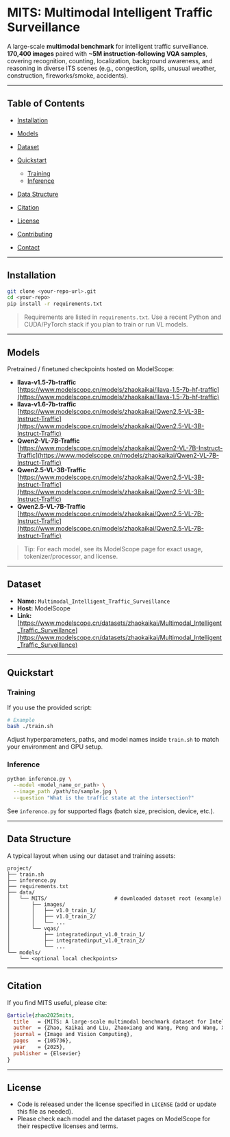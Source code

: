 # MITS: Multimodal Intelligent Traffic Surveillance

A large-scale **multimodal benchmark** for intelligent traffic surveillance.
**170,400 images** paired with **~5M instruction-following VQA samples**, covering recognition, counting, localization, background awareness, and reasoning in diverse ITS scenes (e.g., congestion, spills, unusual weather, construction, fireworks/smoke, accidents).

---

## Table of Contents

* [Installation](#installation)
* [Models](#models)
* [Dataset](#dataset)
* [Quickstart](#quickstart)

  * [Training](#training)
  * [Inference](#inference)
* [Data Structure](#data-structure)
* [Citation](#citation)
* [License](#license)
* [Contributing](#contributing)
* [Contact](#contact)

---

## Installation

```bash
git clone <your-repo-url>.git
cd <your-repo>
pip install -r requirements.txt
```

> Requirements are listed in `requirements.txt`. Use a recent Python and CUDA/PyTorch stack if you plan to train or run VL models.

---

## Models

Pretrained / finetuned checkpoints hosted on ModelScope:

* **llava-v1.5-7b-traffic**
  [https://www.modelscope.cn/models/zhaokaikai/llava-1.5-7b-hf-traffic](https://www.modelscope.cn/models/zhaokaikai/llava-1.5-7b-hf-traffic)
* **llava-v1.6-7b-traffic**
  [https://www.modelscope.cn/models/zhaokaikai/Qwen2.5-VL-3B-Instruct-Traffic](https://www.modelscope.cn/models/zhaokaikai/Qwen2.5-VL-3B-Instruct-Traffic)
* **Qwen2-VL-7B-Traffic**
  [https://www.modelscope.cn/models/zhaokaikai/Qwen2-VL-7B-Instruct-Traffic](https://www.modelscope.cn/models/zhaokaikai/Qwen2-VL-7B-Instruct-Traffic)
* **Qwen2.5-VL-3B-Traffic**
  [https://www.modelscope.cn/models/zhaokaikai/Qwen2.5-VL-3B-Instruct-Traffic](https://www.modelscope.cn/models/zhaokaikai/Qwen2.5-VL-3B-Instruct-Traffic)
* **Qwen2.5-VL-7B-Traffic**
  [https://www.modelscope.cn/models/zhaokaikai/Qwen2.5-VL-7B-Instruct-Traffic](https://www.modelscope.cn/models/zhaokaikai/Qwen2.5-VL-7B-Instruct-Traffic)

> Tip: For each model, see its ModelScope page for exact usage, tokenizer/processor, and license.

---

## Dataset

* **Name:** `Multimodal_Intelligent_Traffic_Surveillance`
* **Host:** ModelScope
* **Link:** [https://www.modelscope.cn/datasets/zhaokaikai/Multimodal_Intelligent_Traffic_Surveillance](https://www.modelscope.cn/datasets/zhaokaikai/Multimodal_Intelligent_Traffic_Surveillance)

---

## Quickstart

### Training

If you use the provided script:

```bash
# Example
bash ./train.sh
```

Adjust hyperparameters, paths, and model names inside `train.sh` to match your environment and GPU setup.

### Inference

```bash
python inference.py \
  --model <model_name_or_path> \
  --image_path /path/to/sample.jpg \
  --question "What is the traffic state at the intersection?"
```

See `inference.py` for supported flags (batch size, precision, device, etc.).

---

## Data Structure

A typical layout when using our dataset and training assets:

```
project/
├── train.sh
├── inference.py
├── requirements.txt
├── data/
│   └── MITS/                      # downloaded dataset root (example)
│       ├── images/
│       │   ├── v1.0_train_1/
│       │   ├── v1.0_train_2/
│       │   └── ...
│       └── vqas/
│           ├── integratedinput_v1.0_train_1/
│           ├── integratedinput_v1.0_train_2/
│           └── ...
└── models/
    └── <optional local checkpoints>
```

---

## Citation

If you find MITS useful, please cite:

```bibtex
@article{zhao2025mits,
  title   = {MITS: A large-scale multimodal benchmark dataset for Intelligent Traffic Surveillance},
  author  = {Zhao, Kaikai and Liu, Zhaoxiang and Wang, Peng and Wang, Xin and Ma, Zhicheng and Xu, Yajun and Zhang, Wenjing and Nan, Yibing and Wang, Kai and Lian, Shiguo},
  journal = {Image and Vision Computing},
  pages   = {105736},
  year    = {2025},
  publisher = {Elsevier}
}
```

---

## License

* Code is released under the license specified in `LICENSE` (add or update this file as needed).
* Please check each model and the dataset pages on ModelScope for their respective licenses and terms.
